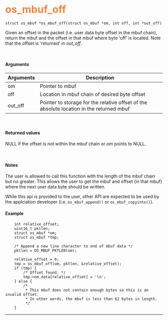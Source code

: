 ## <font color="#F2853F" style="font-size:24pt">os_mbuf_off</font>

```no-highlight
struct os_mbuf *os_mbuf_off(struct os_mbuf *om, int off, int *out_off)
```

Given an offset in the packet (i.e. user data byte offset in the mbuf chain), return the mbuf and the offset in that mbuf where byte 'off' is located. Note that the offset is 'returned' in *out_off*.

<br>

#### Arguments

| Arguments | Description |
|-----------|-------------|
| om | Pointer to mbuf |
| off | Location in mbuf chain of desired byte offset |
| out_off | Pointer to storage for the relative offset of the absolute location in the returned mbuf |

<br>

#### Returned values
NULL if the offset is not within the mbuf chain or *om* points to NULL.

<br>

#### Notes
The user is allowed to call this function with the length of the mbuf chain but no greater. This allows the user to get the mbuf and offset (in that mbuf) where the next user data byte should be written.

While this api is provided to the user, other API are expected to be used by the applciation developer (i.e. `os_mbuf_append()` or `os_mbuf_copyinto()`).
<br>

#### Example

```no-highlight
    int relative_offset;
    uint16_t pktlen;
	struct os_mbuf *om;
    struct os_mbuf *tmp;

    /* Append a new line character to end of mbuf data */
    pktlen = OS_MBUF_PKTLEN(om);

    relative_offset = 0;
    tmp = os_mbuf_off(om, pktlen, &relative_offset);
    if (tmp) {
        /* Offset found. */
        tmp->om_data[relative_offset] = '\n';
    } else {
        /*
         * This mbuf does not contain enough bytes so this is an invalid offset.
         * In other words, the mbuf is less than 62 bytes in length.
         */
    }
```

---------------------
